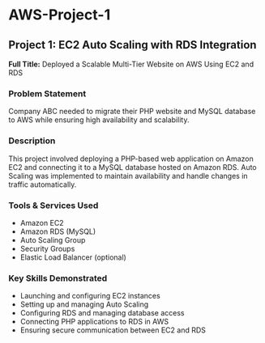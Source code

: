 # AWS-Project-1

## Project 1: EC2 Auto Scaling with RDS Integration
**Full Title:** Deployed a Scalable Multi-Tier Website on AWS Using EC2 and RDS

### Problem Statement
Company ABC needed to migrate their PHP website and MySQL database to AWS while ensuring high availability and scalability.

### Description
This project involved deploying a PHP-based web application on Amazon EC2 and connecting it to a MySQL database hosted on Amazon RDS. Auto Scaling was implemented to maintain availability and handle changes in traffic automatically.

### Tools & Services Used
- Amazon EC2  
- Amazon RDS (MySQL)  
- Auto Scaling Group  
- Security Groups  
- Elastic Load Balancer (optional)

### Key Skills Demonstrated
- Launching and configuring EC2 instances  
- Setting up and managing Auto Scaling  
- Configuring RDS and managing database access  
- Connecting PHP applications to RDS in AWS  
- Ensuring secure communication between EC2 and RDS

